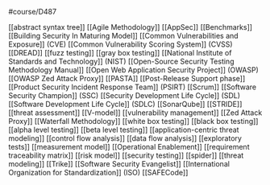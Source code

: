 #course/D487 

[[abstract syntax tree]]
[[Agile Methodology]]
[[AppSec]]
[[Benchmarks]]
[[Building Security In Maturing Model]]
[[Common Vulnerabilities and Exposure]] (CVE)
[[Common Vulnerability Scoring System]] (CVSS)
[[DREAD]]
[[fuzz testing]]
[[gray box testing]]
[[National Institute of Standards and Technology]] (NIST)
[[Open-Source Security Testing Methodology Manual]]
[[Open Web Application Security Project]] (OWASP)
[[OWASP Zed Attack Proxy]]
[[PASTA]]
[[Post-Release Support phase]]
[[Product Security Incident Response Team]] (PSIRT)
[[Scrum]]
[[Software Security Champion]] (SSC)
[[Security Development Life Cycle]] (SDL)
[[Software Development Life Cycle]] (SDLC)
[[SonarQube]]
[[STRIDE]]
[[threat assessment]]
[[V-model]]
[[vulnerability management]]
[[Zed Attack Proxy]] 
[[Waterfall Methodology]]
[[white box testing]]
[[black box testing]]
[[alpha level testing]]
[[beta level testing]]
[[application-centric threat modeling]]
[[control flow analysis]]
[[data flow analysis]]
[[exploratory tests]]
[[measurement model]]
[[Operational Enablement]]
[[requirement traceability matrix]]
[[risk model]]
[[security testing]]
[[spider]]
[[threat modeling]]
[[Trike]]
[[Software Security Evangelist]]
[[International Organization for Standardization]] (ISO)
[[SAFECode]]

  